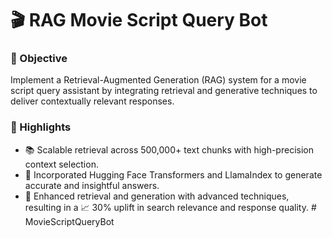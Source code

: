 # 🎬 RAG Movie Script Query Bot

### 🎯 Objective
Implement a Retrieval-Augmented Generation (RAG) system for a movie script query assistant by integrating retrieval and generative techniques to deliver contextually relevant responses.

### 🚀 Highlights
- 📚 Scalable retrieval across 500,000+ text chunks with high-precision context selection.
- 🤗 Incorporated Hugging Face Transformers and LlamaIndex to generate accurate and insightful answers.
- 🔎 Enhanced retrieval and generation with advanced techniques, resulting in a 📈 30% uplift in search relevance and response quality.
#   M o v i e S c r i p t Q u e r y B o t  
 